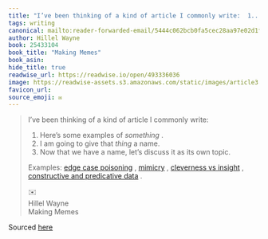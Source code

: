 ```yaml
---
title: "I’ve been thinking of a kind of article I commonly write:  1..."
tags: writing
canonical: mailto:reader-forwarded-email/5444c062bcb0fa5cec28aa97e02d1f19
author: Hillel Wayne
book: 25433104
book_title: "Making Memes"
book_asin: 
hide_title: true
readwise_url: https://readwise.io/open/493336036
image: https://readwise-assets.s3.amazonaws.com/static/images/article3.5c705a01b476.png
favicon_url: 
source_emoji: ✉️
---
```


> I’ve been thinking of a kind of article I commonly write:
> 
> 1.  Here’s some examples of *something* .
> 2.  I am going to give that *thing* a name.
> 3.  Now that we have a name, let’s discuss it as its own topic.
> 
> Examples: [edge case poisoning](https://buttondown.email/hillelwayne/archive/edge-case-poisoning/) , [mimicry](https://www.hillelwayne.com/post/software-mimicry/) , [cleverness vs insight](https://www.hillelwayne.com/post/cleverness/) , [constructive and predicative data](https://www.hillelwayne.com/post/constructive/) .
> <div class="quoteback-footer"><div class="quoteback-avatar"><span class="mini-emoji"> ✉️</span></div><div class="quoteback-metadata"><div class="metadata-inner"><span style="display:none">FROM:</span><div aria-label="Hillel Wayne" class="quoteback-author"> Hillel Wayne</div><div aria-label="Making Memes" class="quoteback-title"> Making Memes</div></div></div></div>

Sourced [here](https://buttondown.email/hillelwayne/archive/making-memes/)